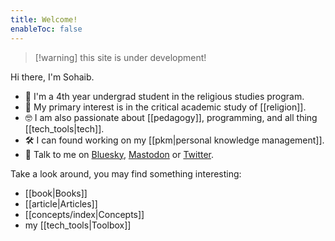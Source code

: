 ```yaml
---
title: Welcome!
enableToc: false
---
```


> [!warning] this site is under development!

Hi there, I'm Sohaib.

- 👋  I'm a 4th year undergrad student in the religious studies program.
- 📿  My primary interest is in the critical academic study of [[religion]].
- 🤓  I am also passionate about [[pedagogy]], programming, and all thing [[tech_tools|tech]].
- 🛠️  I can found working on my [[pkm|personal knowledge management]].
- 💬  Talk to me on [Bluesky](https://bsky.app/profile/sohaibology.bsky.social), [Mastodon](https://mstdn.social/@sohaibology) or [Twitter](https://twitter.com/sohaibology).

Take a look around, you may find something interesting:
- [[book|Books]]
- [[article|Articles]]
- [[concepts/index|Concepts]]
- my [[tech_tools|Toolbox]]
